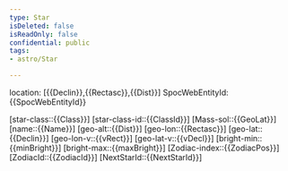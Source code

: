 ```yaml
---
type: Star
isDeleted: false
isReadOnly: false
confidential: public
tags:
- astro/Star

---
```

location: [{{Declin}},{{Rectasc}},{{Dist}}]
SpocWebEntityId: {{SpocWebEntityId}}

[star-class::{{Class}}]
[star-class-id::{{ClassId}}]
[Mass-sol::{{GeoLat}}]
[name::{{Name}}]
[geo-alt::{{Dist}}]
[geo-lon::{{Rectasc}}]
[geo-lat::{{Declin}}]
[geo-lon-v::{{vRect}}]
[geo-lat-v::{{vDecl}}]
[bright-min::{{minBright}}]
[bright-max::{{maxBright}}]
[Zodiac-index::{{ZodiacPos}}]
[ZodiacId::{{ZodiacId}}]
[NextStarId::{{NextStarId}}]

